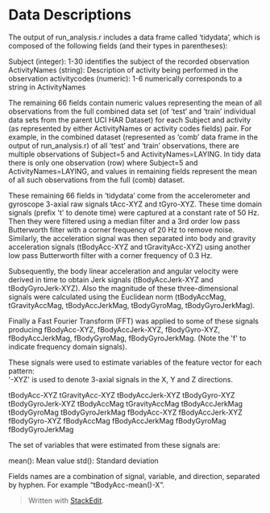 Data Descriptions
==============

The output of run_analysis.r includes a data frame called ‘tidydata’, which is composed of the following fields (and their types in parentheses):

Subject (integer):  1-30 identifies the subject of the recorded observation
ActivityNames (string):  Description of activity being performed in the observation
activitycodes (numeric):  1-6 numerically corresponds to a string in ActivityNames

The remaining 66 fields contain numeric values representing the mean of all observations from the full combined data set (of ‘test’ and ‘train’ individual data sets from the parent UCI HAR Dataset) for each Subject and activity (as represented by either ActivityNames or activity codes fields) pair. For example, in the combined dataset (represented as ‘comb’ data frame in the output of run_analysis.r) of all ‘test’ and ‘train’ observations, there are multiple observations of Subject=5 and ActivityNames=LAYING. In tidy data there is only one observation (row) where Subject=5 and ActivityNames=LAYING, and values in remaining fields represent the mean of all such observations from the full (comb) dataset.

These remaining 66 fields in ‘tidydata’ come from the accelerometer and gyroscope 3-axial raw signals tAcc-XYZ and tGyro-XYZ. These time domain signals (prefix 't' to denote time) were captured at a constant rate of 50 Hz. Then they were filtered using a median filter and a 3rd order low pass Butterworth filter with a corner frequency of 20 Hz to remove noise. Similarly, the acceleration signal was then separated into body and gravity acceleration signals (tBodyAcc-XYZ and tGravityAcc-XYZ) using another low pass Butterworth filter with a corner frequency of 0.3 Hz. 

Subsequently, the body linear acceleration and angular velocity were derived in time to obtain Jerk signals (tBodyAccJerk-XYZ and tBodyGyroJerk-XYZ). Also the magnitude of these three-dimensional signals were calculated using the Euclidean norm (tBodyAccMag, tGravityAccMag, tBodyAccJerkMag, tBodyGyroMag, tBodyGyroJerkMag). 

Finally a Fast Fourier Transform (FFT) was applied to some of these signals producing fBodyAcc-XYZ, fBodyAccJerk-XYZ, fBodyGyro-XYZ, fBodyAccJerkMag, fBodyGyroMag, fBodyGyroJerkMag. (Note the 'f' to indicate frequency domain signals). 

These signals were used to estimate variables of the feature vector for each pattern:  
'-XYZ' is used to denote 3-axial signals in the X, Y and Z directions.

tBodyAcc-XYZ
tGravityAcc-XYZ
tBodyAccJerk-XYZ
tBodyGyro-XYZ
tBodyGyroJerk-XYZ
tBodyAccMag
tGravityAccMag
tBodyAccJerkMag
tBodyGyroMag
tBodyGyroJerkMag
fBodyAcc-XYZ
fBodyAccJerk-XYZ
fBodyGyro-XYZ
fBodyAccMag
fBodyAccJerkMag
fBodyGyroMag
fBodyGyroJerkMag

The set of variables that were estimated from these signals are: 

mean(): Mean value
std(): Standard deviation

Fields names are a combination of signal, variable, and direction, separated by hyphen. For example “tBodyAcc-mean()-X”.


> Written with [StackEdit](https://stackedit.io/).